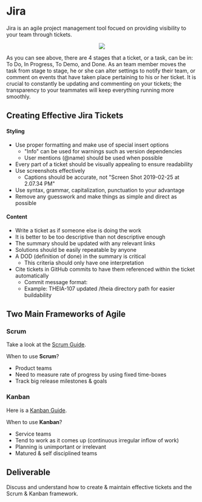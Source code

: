 # Jira

Jira is an agile project management tool focued on providing visibility to your team through tickets.  

<center>

  ![](img3/jira.png)

</center>

As you can see above, there are 4 stages that a ticket, or a task, can be in: To Do, In Progress, To Demo, and Done. As an team member moves the task from stage to stage, he or she can alter settings to notify their team, or comment on events that have taken place pertaining to his or her ticket. It is crucial to constantly be updating and commenting on your tickets; the transparency to your teammates will keep everything running more smoothly.

## Creating Effective Jira Tickets

#### Styling

 - Use proper formatting and make use of special insert options 
   - "Info" can be used for warnings such as version dependencies
   - User mentions (@name) should be used when possible
 - Every part of a ticket should be visually appealing to ensure readability
 - Use screenshots effectively
   - Captions should be accurate, not "Screen Shot 2019-02-25 at 2.07.34 PM"
 - Use syntax, grammar, capitalization, punctuation to your advantage
 - Remove any guesswork and make things as simple and direct as possible

#### Content

 - Write a ticket as if someone else is doing the work
 - It is better to be too descriptive than not descriptive enough
 - The summary should be updated with any relevant links
 - Solutions should be easily repeatable by anyone
 - A DOD (definition of done) in the summary is critical
   - This criteria should only have one interpretation 
 - Cite tickets in GitHub commits to have them referenced within the ticket automatically
   - Commit message format: <ticket> <commit message>
   - Example: THEIA-107 updated /theia directory path for easier buildability

## Two Main Frameworks of Agile 

### Scrum 

Take a look at the [Scrum Guide](https://www.scrumguides.org/scrum-guide.html). 

When to use **Scrum**?
 - Product teams
 - Need to measure rate of progress by using fixed time-boxes
 - Track big release milestones & goals

### Kanban

Here is a [ Kanban Guide](https://scrumorg-website-prod.s3.amazonaws.com/drupal/2018-04/2018%20Kanban%20Guide%20for%20Scrum%20Teams_0.pdf).

When to use **Kanban**?
 - Service teams
 - Tend to work as it comes up (continuous irregular inflow of work)
 - Planning is unimportant or irrelevant
 - Matured & self disciplined teams

## Deliverable

Discuss and understand how to create & maintain effective tickets and the Scrum & Kanban framework. 
